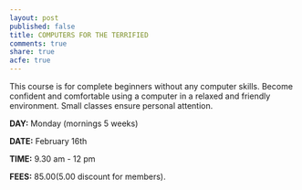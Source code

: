```yaml
---
layout: post
published: false
title: COMPUTERS FOR THE TERRIFIED
comments: true
share: true
acfe: true
---
```


This course is for complete beginners without any computer skills. Become confident and comfortable using a computer in a relaxed and friendly environment. Small classes ensure personal attention.

**DAY:** Monday (mornings 5 weeks)

**DATE:** February 16th

**TIME:** 9.30 am - 12 pm

**FEES:** $85.00 ($5.00 discount for members).